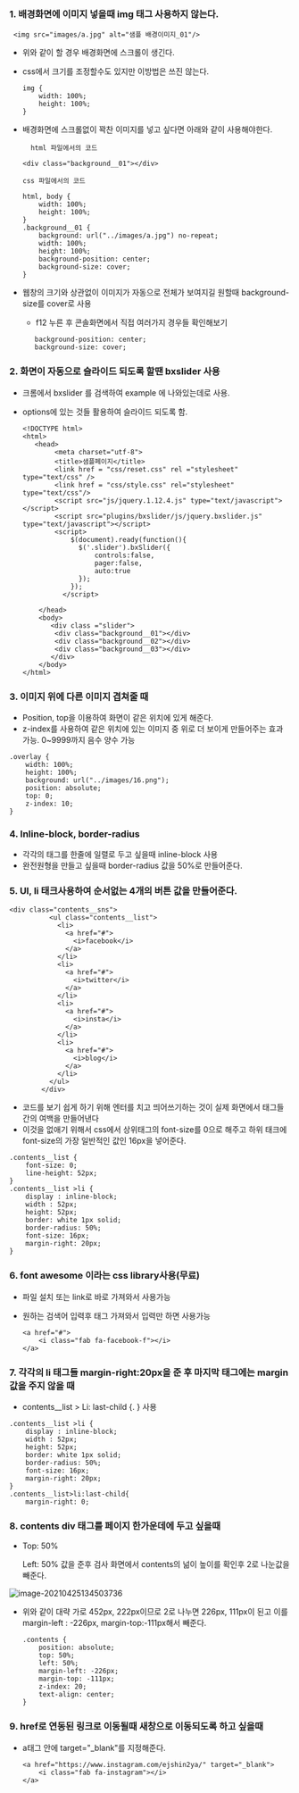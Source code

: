 ### 1. 배경화면에 이미지 넣을때 img 태그 사용하지 않는다. 

```
 <img src="images/a.jpg" alt="샘플 배경이미지_01"/>
```

* 위와 같이 할 경우 배경화면에 스크롤이 생긴다. 

* css에서 크기를 조정할수도 있지만 이방법은 쓰진 않는다. 

  ```
  img { 
      width: 100%;
      height: 100%;
  }
  ```

* 배경화면에 스크롤없이 꽉찬 이미지를 넣고 싶다면 아래와 같이 사용해야한다. 

  ```
  	html 파일에서의 코드
  
  <div class="background__01"></div>
  ```

  ```
  css 파일에서의 코드 
  
  html, body {
      width: 100%;
      height: 100%;
  }
  .background__01 {
      background: url("../images/a.jpg") no-repeat; 
      width: 100%;
      height: 100%;
      background-position: center;
      background-size: cover;
  }
  ```

  

* 웹창의 크기와 상관없이 이미지가 자동으로 전체가 보여지길 원할때 background-size를 cover로 사용

  * f12 누른 후 콘솔화면에서 직접 여러가지 경우들 확인해보기

  ```
     background-position: center;
     background-size: cover;
  ```

### 2. 화면이 자동으로 슬라이드 되도록 할땐 bxslider 사용

* 크롬에서 bxslider 를 검색하여 example 에 나와있는데로 사용.

* options에 있는 것들 활용하여 슬라이드 되도록 함. 

  ```
  <!DOCTYPE html>
  <html>
     <head>
          <meta charset="utf-8">
          <title>샘플페이지</title>
          <link href = "css/reset.css" rel ="stylesheet" type="text/css" />
          <link href = "css/style.css" rel="stylesheet" type="text/css"/>    
          <script src="js/jquery.1.12.4.js" type="text/javascript"></script>
          <script src="plugins/bxslider/js/jquery.bxslider.js" type="text/javascript"></script>    
          <script>
              $(document).ready(function(){
                $('.slider').bxSlider({
                    controls:false,
                    pager:false,
                    auto:true
                });
              });
            </script>
            
      </head>
      <body>
         <div class ="slider">
          <div class="background__01"></div>
          <div class="background__02"></div>
          <div class="background__03"></div>
         </div>
      </body>
  </html>
  ```



### 3. 이미지 위에 다른 이미지 겹쳐줄 때

* Position, top을 이용하여 화면이 같은 위치에 있게 해준다. 
* z-index를 사용하여 같은 위치에 있는 이미지 중 위로 더 보이게 만들어주는 효과 가능. 0~9999까지 음수 양수 가능

```
.overlay {
    width: 100%;
    height: 100%;
    background: url("../images/16.png");
    position: absolute;
    top: 0;
    z-index: 10;
}	
```

### 4. Inline-block, border-radius

* 각각의 태그를 한줄에 일렬로 두고 싶을때 inline-block 사용
* 완전원형을 만들고 싶을때 border-radius 값을 50%로 만들어준다. 



### 5. Ul, li 태크사용하여 순서없는 4개의 버튼 값을 만들어준다. 

```
<div class="contents__sns">
          <ul class="contents__list">
            <li>
              <a href="#">
                <i>facebook</i>
              </a>
            </li>
            <li>
              <a href="#">
                <i>twitter</i>
              </a>
            </li>
            <li>
              <a href="#">
                <i>insta</i>
              </a>
            </li>
            <li>
              <a href="#">
                <i>blog</i>
              </a>
            </li>
          </ul>
        </div>
```

* 코드를 보기 쉽게 하기 위해 엔터를 치고 띄어쓰기하는 것이 실제 화면에서 태그들간의 여백을 만들어낸다
* 이것을 없애기 위해서 css에서 상위태그의 font-size를 0으로 해주고 하위 태크에 font-size의 가장 일반적인 값인 16px을 넣어준다. 

```
.contents__list {
    font-size: 0;
    line-height: 52px;
}
.contents__list >li {
    display : inline-block;
    width : 52px;
    height: 52px;
    border: white 1px solid;
    border-radius: 50%;
    font-size: 16px;
    margin-right: 20px;
}
```



### 6. font awesome 이라는 css library사용(무료)

* 파일 설치 또는 link로 바로 가져와서 사용가능

* 원하는 검색어 입력후 태그 가져와서 입력만 하면 사용가능

  ```
  <a href="#">
      <i class="fab fa-facebook-f"></i>
  </a>
  ```



### 7. 각각의 li 태그들 margin-right:20px을 준 후 마지막 태그에는 margin 값을 주지 않을 때 

* contents__list > Li: last-child {.  } 사용

```
.contents__list >li {
    display : inline-block;
    width : 52px;
    height: 52px;
    border: white 1px solid;
    border-radius: 50%;
    font-size: 16px;
    margin-right: 20px;
}
.contents__list>li:last-child{
    margin-right: 0;
```



### 8. contents div 태그를 페이지 한가운데에 두고 싶을때

* Top: 50%

  Left: 50% 값을 준후 검사 화면에서 contents의 넒이 높이를 확인후 2로 나눈값을 빼준다.

![image-20210425134503736](샘플페이지.assets/image-20210425134503736.png)

* 위와 같이 대략 가로 452px, 222px이므로 2로 나누면 226px, 111px이 된고 이를 margin-left : -226px, margin-top:-111px해서 빼준다.

  ```
  .contents {
      position: absolute;
      top: 50%;
      left: 50%;
      margin-left: -226px;
      margin-top: -111px;
      z-index: 20;
      text-align: center;
  }
  ```



### 9. href로 연동된 링크로 이동될때 새창으로 이동되도록 하고 싶을때

* a태그 안에 target="_blank"를 지정해준다. 

  ```
  <a href="https://www.instagram.com/ejshin2ya/" target="_blank">
      <i class="fab fa-instagram"></i>
  </a>
  ```

  